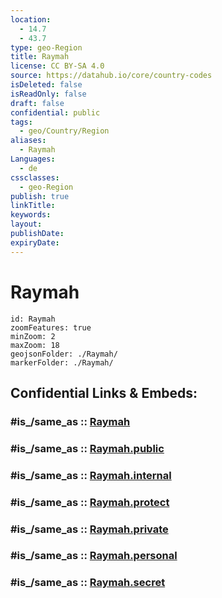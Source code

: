 ```yaml
---
location:
  - 14.7
  - 43.7
type: geo-Region
title: Raymah
license: CC BY-SA 4.0
source: https://datahub.io/core/country-codes
isDeleted: false
isReadOnly: false
draft: false
confidential: public
tags:
  - geo/Country/Region
aliases:
  - Raymah
Languages:
  - de
cssclasses:
  - geo-Region
publish: true
linkTitle:
keywords:
layout:
publishDate:
expiryDate:
---
```


# Raymah

```leaflet
id: Raymah
zoomFeatures: true 
minZoom: 2 
maxZoom: 18
geojsonFolder: ./Raymah/
markerFolder: ./Raymah/
```


## Confidential Links & Embeds: 

### #is_/same_as :: [Raymah](/_Standards/Earth/Continent/Asia/Asia~West/Yemen~Republic/governorates~Yemen/Raymah.md) 

### #is_/same_as :: [Raymah.public](/_public/Earth/Continent/Asia/Asia~West/Yemen~Republic/governorates~Yemen/Raymah.public.md) 

### #is_/same_as :: [Raymah.internal](/_internal/Earth/Continent/Asia/Asia~West/Yemen~Republic/governorates~Yemen/Raymah.internal.md) 

### #is_/same_as :: [Raymah.protect](/_protect/Earth/Continent/Asia/Asia~West/Yemen~Republic/governorates~Yemen/Raymah.protect.md) 

### #is_/same_as :: [Raymah.private](/_private/Earth/Continent/Asia/Asia~West/Yemen~Republic/governorates~Yemen/Raymah.private.md) 

### #is_/same_as :: [Raymah.personal](/_personal/Earth/Continent/Asia/Asia~West/Yemen~Republic/governorates~Yemen/Raymah.personal.md) 

### #is_/same_as :: [Raymah.secret](/_secret/Earth/Continent/Asia/Asia~West/Yemen~Republic/governorates~Yemen/Raymah.secret.md)

